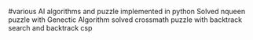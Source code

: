 #various AI algorithms and puzzle implemented in python
Solved nqueen puzzle with Genectic Algorithm
solved crossmath puzzle with backtrack search and backtrack csp
